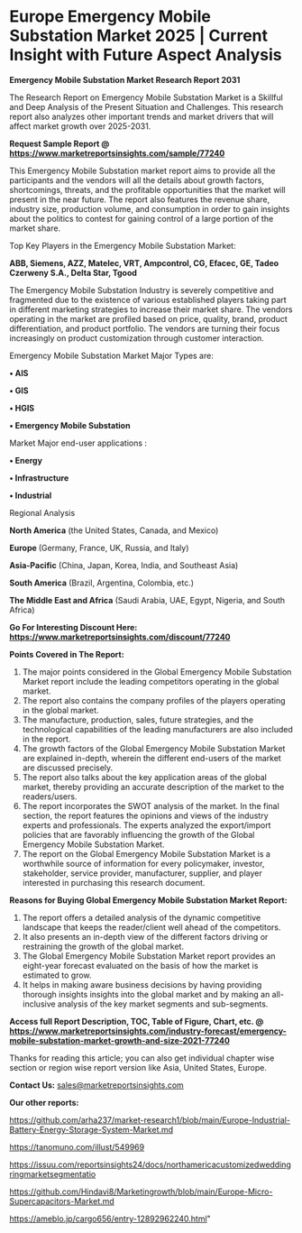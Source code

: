 # Europe Emergency Mobile Substation Market 2025 | Current Insight with Future Aspect Analysis

<strong>Emergency Mobile Substation Market Research Report 2031</strong>

The Research Report on Emergency Mobile Substation Market is a Skillful and Deep Analysis of the Present Situation and Challenges. This research report also analyzes other important trends and market drivers that will affect market growth over 2025-2031.

<strong>Request Sample Report @ <a href=https://www.marketreportsinsights.com/sample/77240>https://www.marketreportsinsights.com/sample/77240</a></strong>

This Emergency Mobile Substation market report aims to provide all the participants and the vendors will all the details about growth factors, shortcomings, threats, and the profitable opportunities that the market will present in the near future. The report also features the revenue share, industry size, production volume, and consumption in order to gain insights about the politics to contest for gaining control of a large portion of the market share.

Top Key Players in the Emergency Mobile Substation Market:

<strong>ABB, Siemens, AZZ, Matelec, VRT, Ampcontrol, CG, Efacec, GE, Tadeo Czerweny S.A., Delta Star, Tgood</strong>

The Emergency Mobile Substation Industry is severely competitive and fragmented due to the existence of various established players taking part in different marketing strategies to increase their market share. The vendors operating in the market are profiled based on price, quality, brand, product differentiation, and product portfolio. The vendors are turning their focus increasingly on product customization through customer interaction.

Emergency Mobile Substation Market Major Types are:

<strong>• AIS

• GIS

• HGIS

• Emergency Mobile Substation</strong>

Market Major end-user applications :

<strong>• Energy

• Infrastructure

• Industrial</strong>

Regional Analysis

</u><strong><b>North America</b></strong> (the United States, Canada, and Mexico)

<strong><b>Europe </b></strong>(Germany, France, UK, Russia, and Italy)

<strong><b>Asia-Pacific</b></strong> (China, Japan, Korea, India, and Southeast Asia)

<strong><b>South America</b></strong> (Brazil, Argentina, Colombia, etc.)

<strong><b>The Middle East and Africa</b></strong> (Saudi Arabia, UAE, Egypt, Nigeria, and South Africa)

<strong>Go For Interesting Discount Here: <a href=https://www.marketreportsinsights.com/discount/77240>https://www.marketreportsinsights.com/discount/77240</a></strong>

<strong>Points Covered in The Report:</strong>
<ol>
  <li>The major points considered in the Global Emergency Mobile Substation Market report include the leading competitors operating in the global market.</li>
  <li>The report also contains the company profiles of the players operating in the global market.</li>
  <li>The manufacture, production, sales, future strategies, and the technological capabilities of the leading manufacturers are also included in the report.</li>
  <li>The growth factors of the Global Emergency Mobile Substation Market are explained in-depth, wherein the different end-users of the market are discussed precisely.</li>
  <li>The report also talks about the key application areas of the global market, thereby providing an accurate description of the market to the readers/users.</li>
  <li>The report incorporates the SWOT analysis of the market. In the final section, the report features the opinions and views of the industry experts and professionals. The experts analyzed the export/import policies that are favorably influencing the growth of the Global Emergency Mobile Substation Market.</li>
  <li>The report on the Global Emergency Mobile Substation Market is a worthwhile source of information for every policymaker, investor, stakeholder, service provider, manufacturer, supplier, and player interested in purchasing this research document.</li>
</ol>
<strong>Reasons for Buying Global Emergency Mobile Substation Market Report:</strong>

<ol>
  <li>The report offers a detailed analysis of the dynamic competitive landscape that keeps the reader/client well ahead of the competitors.</li>
  <li>It also presents an in-depth view of the different factors driving or restraining the growth of the global market.</li>
  <li>The Global Emergency Mobile Substation Market report provides an eight-year forecast evaluated on the basis of how the market is estimated to grow.</li>
  <li>It helps in making aware business decisions by having providing thorough insights insights into the global market and by making an all-inclusive analysis of the key market segments and sub-segments.</li>
</ol>
<strong>Access full Report Description, TOC, Table of Figure, Chart, etc. @ <a href=https://www.marketreportsinsights.com/industry-forecast/emergency-mobile-substation-market-growth-and-size-2021-77240>https://www.marketreportsinsights.com/industry-forecast/emergency-mobile-substation-market-growth-and-size-2021-77240</a></strong>


Thanks for reading this article; you can also get individual chapter wise section or region wise report version like Asia, United States, Europe.

<strong>Contact Us:</strong>
sales@marketreportsinsights.com

<strong>Our other reports:</strong>

<a href=https://github.com/arha237/market-research1/blob/main/Europe-Industrial-Battery-Energy-Storage-System-Market.md>https://github.com/arha237/market-research1/blob/main/Europe-Industrial-Battery-Energy-Storage-System-Market.md</a>

<a href=https://tanomuno.com/illust/549969>https://tanomuno.com/illust/549969</a>

<a href=https://issuu.com/reportsinsights24/docs/northamericacustomizedweddingringmarketsegmentatio>https://issuu.com/reportsinsights24/docs/northamericacustomizedweddingringmarketsegmentatio</a>

<a href=https://github.com/Hindavi8/Marketingrowth/blob/main/Europe-Micro-Supercapacitors-Market.md>https://github.com/Hindavi8/Marketingrowth/blob/main/Europe-Micro-Supercapacitors-Market.md</a>

<a href=https://ameblo.jp/cargo656/entry-12892962240.html>https://ameblo.jp/cargo656/entry-12892962240.html</a>"

